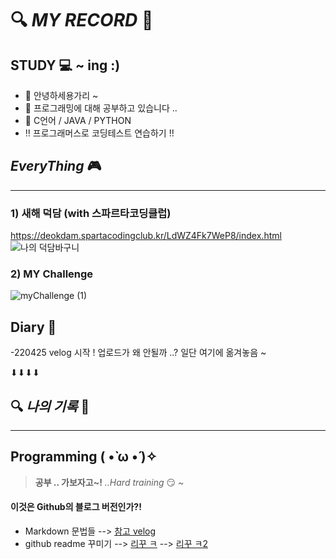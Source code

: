 # 🔍 *MY RECORD* 🔎
## STUDY 💻 ~ ing :)
- 👋 안녕하세용가리 ~
- 👀 프로그래밍에 대해 공부하고 있습니다 ..
- 🛒 C언어 / JAVA / PYTHON
- ‼ 프로그래머스로 코딩테스트 연습하기 !!

<!---
hyejinee24/hyejinee24 is a ✨ special ✨ repository because its `README.md` (this file) appears on your GitHub profile.
You can click the Preview link to take a look at your changes.
--->

## *EveryThing* 🎮
---
### 1) 새해 덕담 (with 스파르타코딩클럽)
https://deokdam.spartacodingclub.kr/LdWZ4Fk7WeP8/index.html
![나의 덕담바구니](https://user-images.githubusercontent.com/100686498/161913759-252dc3a8-c6d9-4227-9d0e-ffbd7b7421d2.jpg)

### 2) MY Challenge
![myChallenge (1)](https://user-images.githubusercontent.com/100686498/156162505-4d6a1d70-e32c-4b1c-8480-de6e15b96e67.jpg)


## Diary 📖
-220425 velog 시작 !
업로드가 왜 안될까 ..? 일단 여기에 옮겨놓음 ~
<!-- 주석 -->
⬇⬇⬇⬇

## 🔍 _**나의 기록**_ 🔎
---
## Programming ( •̀ ω •́ )✧
<!-- 주석 -->
> **공부 .. 가보자고~!**
_..Hard training_ 😏 ~

#### 이것은 Github의 블로그 버전인가?!
<!-- 주석 -->
- Markdown 문법들
--> [참고 velog](https://velog.io/@seondal/Markdown-%EA%B8%B0%EB%B3%B8%EB%AC%B8%EB%B2%95)
- github readme 꾸미기
--> [리꾸 ㅋ](https://velog.io/@seondal/Github-Readme-%EA%BE%B8%EB%AF%B8%EA%B8%B0-%EC%B4%9D%EC%A0%95%EB%A6%AC)
--> [리꾸 ㅋ2](https://yoon990.tistory.com/38)
